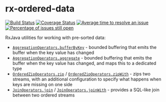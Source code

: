 rx-ordered-data
===============

[![Build Status](https://travis-ci.org/Conductor/rx-ordered-data.svg?branch=master)](https://travis-ci.org/Conductor/rx-ordered-data) [![Coverage Status](https://coveralls.io/repos/Conductor/rx-ordered-data/badge.svg?branch=master&service=github)](https://coveralls.io/github/Conductor/rx-ordered-data?branch=master) [![Average time to resolve an issue](http://isitmaintained.com/badge/resolution/Conductor/rx-ordered-data.svg)](http://isitmaintained.com/project/Conductor/rx-ordered-data "Average time to resolve an issue") [![Percentage of issues still open](http://isitmaintained.com/badge/open/Conductor/rx-ordered-data.svg)](http://isitmaintained.com/project/Conductor/rx-ordered-data "Percentage of issues still open")


RxJava utilities for working with pre-sorted data:

* [`AggregationOperators.bufferByKey`](http://conductor.github.io/rx-ordered-data/javadoc/rx/operators/AggregationOperators.html#bufferByKey-rx.functions.Func1-) - bounded buffering that emits the buffer when the key value has changed
* [`AggregationOperators.aggregate`](http://conductor.github.io/rx-ordered-data/javadoc/rx/operators/AggregationOperators.html#aggregate-rx.functions.Func1-rx.functions.Func1-) - bounded buffering that emits the buffer when the key value has changed, and maps this to a dedicated type
* [`OrderedZipOperators.zip`](http://conductor.github.io/rx-ordered-data/javadoc/rx/operators/OrderedZipOperators.html#zip-rx.Observable-rx.Observable-java.util.Comparator-rx.functions.Func1-rx.functions.Func1-rx.functions.Func2-ZipType-) / [`OrderedZipOperators.zipWith`](http://conductor.github.io/rx-ordered-data/javadoc/rx/operators/OrderedZipOperators.html#zipWith-rx.Observable-java.util.Comparator-rx.functions.Func1-rx.functions.Func1-rx.functions.Func2-ZipType-) - zips two streams, with an additional configuration to specify what happens when keys are missing on one side
* [`JoinOperators.join`](http://conductor.github.io/rx-ordered-data/javadoc/rx/operators/JoinOperators.html#join-rx.Observable-rx.Observable-java.util.Comparator-rx.functions.Func1-rx.functions.Func1-rx.functions.Func2-JoinType-) / [`JoinOperators.joinWith`](http://conductor.github.io/rx-ordered-data/javadoc/rx/operators/JoinOperators.html#joinWith-rx.Observable-java.util.Comparator-rx.functions.Func1-rx.functions.Func1-rx.functions.Func2-JoinType-) - provides a SQL-like join between two ordered streams
